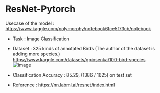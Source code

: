 # ResNet-Pytorch

Usecase of the model :
https://www.kaggle.com/polymorphy/notebook6fce5f73cb/notebook

- Task : Image Classification
- Dataset : 325 kinds of annotated Birds (The author of the dataset is adding more species.)  
https://www.kaggle.com/datasets/gpiosenka/100-bird-species  
![image](https://user-images.githubusercontent.com/46921525/158408378-e27ec77f-d529-4f59-8232-554f0647c441.png)
- Classification Accuracy : 85.29,  (1386 / 1625) on test set 



- Reference : https://nn.labml.ai/resnet/index.html
